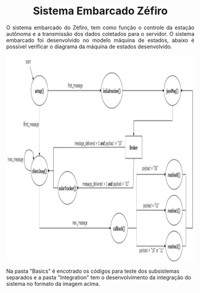 <h1 align="center">
      Sistema Embarcado Zéfiro
</h1>

<p align="justify">
      O sistema embarcado do Zéfiro, tem como função o controle da estação autônoma e a transmissão dos dados coletados para o servidor. O sistema embarcado foi desenvolvido no modelo máquina de estados, abaixo é possível verificar o diagrama da máquina de estados desenvolvido.

 <p align="center">
      <img src='me_zefiro.png' height="554" width="1341"/>
</p>      

Na pasta "Basics" é encotrado os códigos para teste dos subsistemas separados e a pasta "Integration" tem o desenvolvimento da integração do sistema no formato da imagem acima.